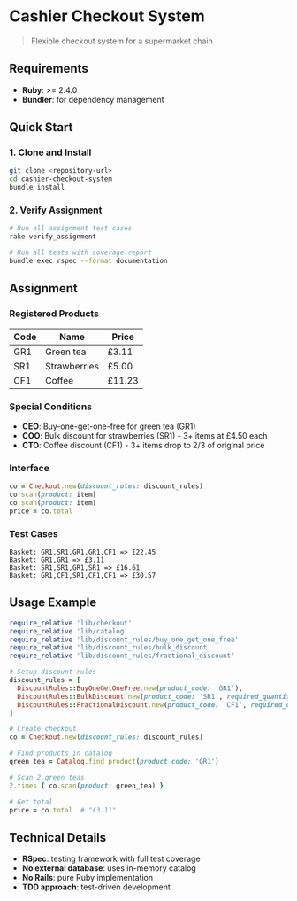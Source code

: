 # Cashier Checkout System

> Flexible checkout system for a supermarket chain

## Requirements

- **Ruby**: >= 2.4.0
- **Bundler**: for dependency management

## Quick Start

### 1. Clone and Install
```bash
git clone <repository-url>
cd cashier-checkout-system
bundle install
```

### 2. Verify Assignment
```bash
# Run all assignment test cases
rake verify_assignment

# Run all tests with coverage report
bundle exec rspec --format documentation
```

## Assignment

### Registered Products
| Code | Name | Price |
|------|------|-------|
| GR1 | Green tea | £3.11 |
| SR1 | Strawberries | £5.00 |
| CF1 | Coffee | £11.23 |

### Special Conditions
- **CEO**: Buy-one-get-one-free for green tea (GR1)
- **COO**: Bulk discount for strawberries (SR1) - 3+ items at £4.50 each
- **CTO**: Coffee discount (CF1) - 3+ items drop to 2/3 of original price

### Interface
```ruby
co = Checkout.new(discount_rules: discount_rules)
co.scan(product: item)
co.scan(product: item)
price = co.total
```

### Test Cases
```
Basket: GR1,SR1,GR1,GR1,CF1 => £22.45
Basket: GR1,GR1 => £3.11
Basket: SR1,SR1,GR1,SR1 => £16.61
Basket: GR1,CF1,SR1,CF1,CF1 => £30.57
```

## Usage Example

```ruby
require_relative 'lib/checkout'
require_relative 'lib/catalog'
require_relative 'lib/discount_rules/buy_one_get_one_free'
require_relative 'lib/discount_rules/bulk_discount'
require_relative 'lib/discount_rules/fractional_discount'

# Setup discount rules
discount_rules = [
  DiscountRules::BuyOneGetOneFree.new(product_code: 'GR1'),
  DiscountRules::BulkDiscount.new(product_code: 'SR1', required_quantity: 3, discounted_amount: 450),
  DiscountRules::FractionalDiscount.new(product_code: 'CF1', required_quantity: 3, numerator: 2, denominator: 3)
]

# Create checkout
co = Checkout.new(discount_rules: discount_rules)

# Find products in catalog
green_tea = Catalog.find_product(product_code: 'GR1')

# Scan 2 green teas
2.times { co.scan(product: green_tea) }

# Get total
price = co.total  # "£3.11"
```

## Technical Details

- **RSpec**: testing framework with full test coverage
- **No external database**: uses in-memory catalog
- **No Rails**: pure Ruby implementation
- **TDD approach**: test-driven development